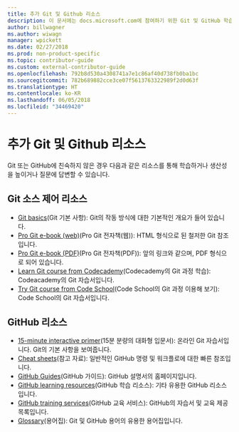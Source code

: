 ```yaml
---
title: 추가 Git 및 Github 리소스
description: 이 문서에는 docs.microsoft.com에 참여하기 위한 Git 및 GitHub 학습에 제안된 리소스가 나와 있습니다.
author: billwagner
ms.author: wiwagn
manager: wpickett
ms.date: 02/27/2018
ms.prod: non-product-specific
ms.topic: contributor-guide
ms.custom: external-contributor-guide
ms.openlocfilehash: 792b8d530a4308741a7e1c86af40d738fb0ba1bc
ms.sourcegitcommit: 782b689882cce3ce07f5613763322989f2d0d63f
ms.translationtype: HT
ms.contentlocale: ko-KR
ms.lasthandoff: 06/05/2018
ms.locfileid: "34469420"
---
```

# <a name="additional-git-and-github-resources"></a>추가 Git 및 Github 리소스

Git 또는 GitHub에 친숙하지 않은 경우 다음과 같은 리소스를 통해 학습하거나 생산성을 높이거나 질문에 답변할 수 있습니다.

## <a name="git-source-control-resources"></a>Git 소스 제어 리소스

- [Git basics](https://go.microsoft.com/fwlink/?linkid=853939)(Git 기본 사항): Git의 작동 방식에 대한 기본적인 개요가 들어 있습니다.
- [Pro Git e-book (web)](https://go.microsoft.com/fwlink/?linkid=853940)(Pro Git 전자책(웹)): HTML 형식으로 된 철저한 Git 참조입니다.
- [Pro Git e-book (PDF)](https://progit2.s3.amazonaws.com/en/2016-03-22-f3531/progit-en.1084.pdf)(Pro Git 전자책(PDF)): 앞의 링크와 같으며, PDF 형식으로 되어 있습니다.
- [Learn Git course from Codecademy](https://www.codecademy.com/learn/learn-git)(Codecademy의 Git 과정 학습): Codeacademy의 Git 자습서입니다.
- [Try Git course from Code School](https://www.codeschool.com/courses/try-git)(Code School의 Git 과정 이용해 보기): Code School의 Git 자습서입니다.

## <a name="github-resources"></a>GitHub 리소스

- [15-minute interactive primer](https://try.github.io/)(15분 분량의 대화형 입문서): 온라인 Git 자습서입니다. Git의 기본 사항을 보여줍니다.
- [Cheat sheets](https://go.microsoft.com/fwlink/?linkid=853941)(참고 자료): 일반적인 GitHub 명령 및 워크플로에 대한 빠른 참조입니다.
- [GitHub Guides](https://guides.github.com/)(GitHub 가이드): GitHub 설명서의 홈페이지입니다.
- [GitHub learning resources](https://help.github.com/articles/git-and-github-learning-resources/)(GitHub 학습 리소스): 기타 유용한 GitHub 리소스입니다.
- [GitHub training services](https://services.github.com/training/)(GitHub 교육 서비스): GitHub의 자습서 및 교육 제공 목록입니다.
- [Glossary](https://help.github.com/articles/github-glossary)(용어집): Git 및 GitHub 용어의 유용한 용어집입니다.
